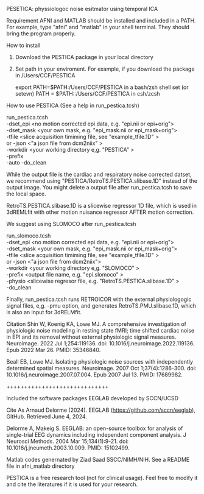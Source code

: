 PESETICA: physsiologoc noise esitmator using temporal ICA

Requirement
AFNI and MATLAB should be installed and included in a PATH.
For example, type "afni" and "matlab" in your shell terminal. 
They should bring the program properly.

How to install
1) Download the PESTICA package in your local directory 
2) Set path in your enviroment.
   For example, if you download the package in /Users/CCF/PESTICA
   
   export PATH=$PATH:/Users/CCF/PESTICA in a bash/zsh shell
   set (or setevn) PATH = $PATH::/Users/CCF/PESTICA in csh/zcsh

How to use PESTICA (See a help in run_pestica.tcsh)

run_pestica.tcsh \
  -dset_epi <no motion corrected epi data, e.g. "epi.nii or epi+orig"> \
  -dset_mask <your own mask, e.g. "epi_mask.nii or epi_mask+orig"> \
  -tfile <slice acquisition timiming file, see "example_tfile.1D" > \
    or
  -json <"a json file from dcm2niix" > \
  -workdir <your working directory e,g. "PESTICA" > \
  -prefix <output file name> \
  -auto -do_clean

While the output file is the cardiac and respiratory noise corrected datset,
we recommend using "PESTICA/RetroTS.PESTICA.slibase.1D" instead of the output image.
You might delete a output file after run_pestica.tcsh to save the local space.

RetroTS.PESTICA.slibase.1D is a slicewise regressor 1D file, which is used in 
3dREMLfit with other motion nuisance regressor AFTER motion correction. 

We suggest using SLOMOCO after run_pestica.tcsh

run_slomoco.tcsh \
  -dset_epi <no motion corrected epi data, e.g. "epi.nii or epi+orig"> \
  -dset_mask <your own mask, e.g. "epi_mask.nii or epi_mask+orig"> \
  -tfile <slice acquisition timiming file, see "example_tfile.1D" > \
    or
  -json <"a json file from dcm2niix"> \
  -workdir <your working directory e,g. "SLOMOCO" > \
  -prefix <output file name, e.g. "epi.slomoco" > \
  -physio <slicewise regresor file, e.g. "RetroTS.PESTICA.slibase.1D" > \
  -do_clean

Finally, run_pestica.tcsh runs RETROICOR with the external physiologogic 
signal files, e,g. -pmu option, and generates RetroTS.PMU.slibase.1D, 
which is also an input for 3dRELMfit.

Citation
Shin W, Koenig KA, Lowe MJ. A comprehensive investigation of physiologic noise modeling in resting state fMRI; 
time shifted cardiac noise in EPI and its removal without external physiologic signal measures. 
Neuroimage. 2022 Jul 1;254:119136. doi: 10.1016/j.neuroimage.2022.119136. Epub 2022 Mar 26. PMID: 35346840.

Beall EB, Lowe MJ. Isolating physiologic noise sources with independently determined spatial measures. 
Neuroimage. 2007 Oct 1;37(4):1286-300. doi: 10.1016/j.neuroimage.2007.07.004. Epub 2007 Jul 13. PMID: 17689982.

+++++++++++++++++++++++++++++

Included the software packages
EEGLAB developed by SCCN/UCSD

Cite As
Arnaud Delorme (2024). EEGLAB (https://github.com/sccn/eeglab), GitHub. Retrieved June 4, 2024.

Delorme A, Makeig S. EEGLAB: an open-source toolbox for analysis of single-trial EEG dynamics 
including independent component analysis. J Neurosci Methods. 2004 Mar 15;134(1):9-21. 
doi: 10.1016/j.jneumeth.2003.10.009. PMID: 15102499.

Matlab codes genernated by Ziad Saad SSCC/NIMH/NIH.
See a README file in afni_matlab directory

PESTICA is a free research tool (not for clinical usage).
Feel free to modify it and cite the literatures if it is used for your research.



